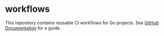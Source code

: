 # workflows

This repository contains reusable CI workflows for Go projects.
See [GitHub Documentation](https://docs.github.com/en/actions/using-workflows/reusing-workflows) for a guide.
